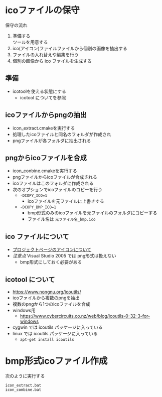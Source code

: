 ﻿
# icoファイルの保守

保守の流れ

1. 準備する  
   ツールを用意する
2. ico(アイコン)ファイルファイルから個別の画像を抽出する
3. ファイルの入れ替えや編集を行う
4. 個別の画像から ico ファイルを生成する

## 準備

- icotoolを使える状態にする
  - icotool についてを参照

## icoファイルからpngの抽出

- icon_extract.cmakeを実行する
- 処理したicoファイルと同名のフォルダが作成され
- pngファイルが各フォルダに抽出される

## pngからicoファイルを合成

- icon_conbine.cmakeを実行する
- pngファイルからicoファイルが合成される
- icoファイルはこのフォルダに作成される
- 次のオプションでicoファイルのコピーを行う
  - `-DCOPY_ICO=1`
    - icoファイルを元ファイルに上書きする
  - `-DCOPY_BMP_ICO=1`
    - bmp形式のみのicoファイルを元ファイルのフォルダにコピーする
    - ファイル名は `元ファイル名_bmp.ico`

## ico ファイルについて

- [プロジェクトページのアイコンについて](https://github.com/TeraTermProject/teraterm/wiki/Icon)
- *注意点* Visual Studio 2005 では png形式は扱えない
  - bmp形式にしておく必要がある

## icotool について

- https://www.nongnu.org/icoutils/
- icoファイルから複数のpngを抽出
- 複数のpngから1つのicoファイルを合成
- windows用
  - https://www.cybercircuits.co.nz/web/blog/icoutils-0-32-3-for-windows
- cygwin では icoutils パッケージに入っている
- linux では icoutils パッケージに入っている
  - `apt-get install icoutils`

# bmp形式icoファイル作成

次のように実行する
```
icon_extract.bat
icon_combine.bat
```
